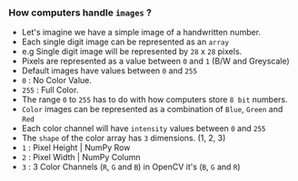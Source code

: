 ### How computers handle `images` ?

- Let's imagine we have a simple image of a handwritten number.
- Each single digit image can be represented as an `array`
- e.g Single digit image will be represented by `28` x `28` pixels.
- Pixels are represented as a value between `0` and `1` (B/W and Greyscale)
- Default images have values between `0` and `255`
- `0` : No Color Value.
- `255` : Full Color.
- The range `0` to `255` has to do with how computers store `8 bit` numbers.
- `Color` images can be represented as a combination of `Blue`, `Green` and `Red`
- Each color channel will have `intensity` values between `0` and `255`
- The `shape` of the color array has `3` dimensions. (1, 2, 3)
- `1` : Pixel Height | NumPy Row
- `2` : Pixel Width | NumPy Column
- `3` : 3 Color Channels (`R`, `G` and `B`) in OpenCV it's (`B`, `G` and `R`)


